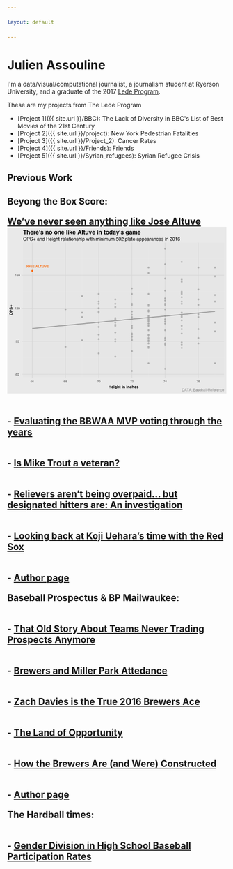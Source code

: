 ```yaml
---

layout: default

---
```


# Julien Assouline

I'm a data/visual/computational journalist, a journalism student at Ryerson University, and a graduate of the 2017 [Lede Program](http://ledeprogram.com). 

These are my projects from The Lede Program

* [Project 1]({{ site.url }}/BBC): The Lack of Diversity in BBC's List of Best Movies of the 21st Century
* [Project 2]({{ site.url }}/project): New York Pedestrian Fatalities
* [Project 3]({{ site.url }}/Project_2): Cancer Rates
* [Project 4]({{ site.url }}/Friends): Friends
* [Project 5]({{ site.url }}/Syrian_refugees): Syrian Refugee Crisis


<h2>Previous Work<h2>

Beyong the Box Score:


<div background = "image">
<a href = "https://www.beyondtheboxscore.com/2017/3/28/15084346/jose-altuve-so-short-but-also-outstanding-david-eckstein-can-eat-it"> <span>We’ve never seen anything like Jose Altuve </span>
<img id="clip" src="There's no one like Altuve in today's game.png">
</a> 
</div>

<br> - <a href = "https://www.beyondtheboxscore.com/2017/2/23/14672334/bbwaa-mvp-voting-valuable-subjectivity-trout-mantle-mays">Evaluating the BBWAA MVP voting through the years</a> <br>

<br> - <a href = "https://www.beyondtheboxscore.com/2017/3/15/14918098/mike-trout-angels-veteran-age-playing-time-mvp">Is Mike Trout a veteran?</a> <br>

<br> - <a href = "https://www.beyondtheboxscore.com/2017/1/11/14214912/relievers-overpaid-designated-hitters-salaries-mlb-free-agents">Relievers aren’t being overpaid… but designated hitters are: An investigation</a> <br>

<br> - <a href = "https://www.beyondtheboxscore.com/2016/12/7/13852008/looking-back-at-koji-uehara-s-time-with-the-red-sox">Looking back at Koji Uehara’s time with the Red Sox</a> <br> 

<br> - <a href = "https://www.sbnation.com/users/Julien%20Assouline/blog"> Author page </a><br>

Baseball Prospectus & BP Mailwaukee: 

<br> - <a href = "http://www.baseballprospectus.com/article.php?articleid=30272"> That Old Story About Teams Never Trading Prospects Anymore </a> <br>

<br> - <a href = "http://milwaukee.locals.baseballprospectus.com/2016/09/22/brewers-and-miller-park-attendance/"> Brewers and Miller Park Attedance </a><br>

<br> - <a href = "http://milwaukee.locals.baseballprospectus.com/2016/09/29/zach-davies-is-the-true-2016-brewers-ace/"> Zach Davies is the True 2016 Brewers Ace </a> <br>

<br> - <a href = "http://milwaukee.locals.baseballprospectus.com/2016/10/13/the-land-of-opportunity/"> The Land of Opportunity </a> <br>

<br> - <a href = "http://milwaukee.locals.baseballprospectus.com/2016/11/03/how-the-brewers-are-and-were-constructed/"> How the Brewers Are (and Were) Constructed </a> <br>

<br> - <a href = "http://milwaukee.locals.baseballprospectus.com/author/jassouline/"> Author page </a><br>

The Hardball times: 

<br> - <a href = "http://www.fangraphs.com/tht/gender-division-in-high-school-baseball-participation-rates/"> Gender Division in High School Baseball Participation Rates </a><br>
